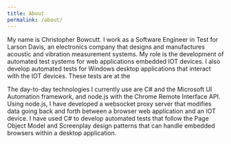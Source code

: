 ```yaml
---
title: About
permalink: /about/
---
```


My name is Christopher Bowcutt. I work as a Software Engineer in Test for Larson Davis, an electronics company that designs 
and manufactures acoustic and vibration measurement systems. My role is the development of automated test systems for web applications
embedded IOT devices. I also develop automated tests for Windows desktop applications that interact with the IOT devices. These tests are 
at the

The day-to-day technologies I currently use are C# and the Microsoft UI Automation framework, and node.js with the Chrome Remote Interface API.
Using node.js, I have developed a websocket proxy server that modifies data going back and forth between a browser web application and an IOT device.
I have used C# to develop automated tests that follow the Page Object Model and Screenplay design patterns that can handle embedded browsers within
a desktop application.

